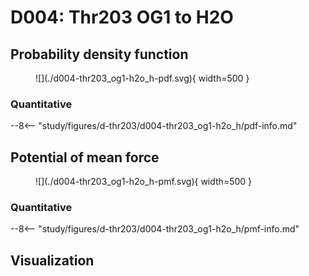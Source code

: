 # D004: Thr203 OG1 to H2O

## Probability density function

<figure markdown>
![](./d004-thr203_og1-h2o_h-pdf.svg){ width=500 }
</figure>

### Quantitative

--8<-- "study/figures/d-thr203/d004-thr203_og1-h2o_h/pdf-info.md"

## Potential of mean force

<figure markdown>
![](./d004-thr203_og1-h2o_h-pmf.svg){ width=500 }
</figure>

### Quantitative

--8<-- "study/figures/d-thr203/d004-thr203_og1-h2o_h/pmf-info.md"

## Visualization

<div id="reduced-view" class="mol-container"></div>
<script>
document.addEventListener('DOMContentLoaded', (event) => {
    const viewer = molstar.Viewer.create('reduced-view', {
        layoutIsExpanded: false,
        layoutShowControls: false,
        layoutShowRemoteState: false,
        layoutShowSequence: true,
        layoutShowLog: false,
        layoutShowLeftPanel: false,
        viewportShowExpand: true,
        viewportShowSelectionMode: true,
        viewportShowAnimation: false,
        pdbProvider: 'rcsb',
    }).then(viewer => {
        // viewer.loadStructureFromUrl("/analysis/005-rogfp-glh-md/data/traj/frame_106403.pdb", "pdb");
        viewer.loadSnapshotFromUrl("/misc/002-molstar-states/reduced-example.molj", "molj");
    });
});
</script>
